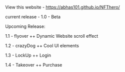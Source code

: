 View this website - https://abhas101.github.io/NFThero/

current release - 1.0 - Beta

Upcoming Release:

1.1 - flyover
++ Dynamic Website scroll effect

1.2 - crazyDog
++ Cool UI elements

1.3 - LockUp
++ Login

1.4 - Takeover
++ Purchase 
